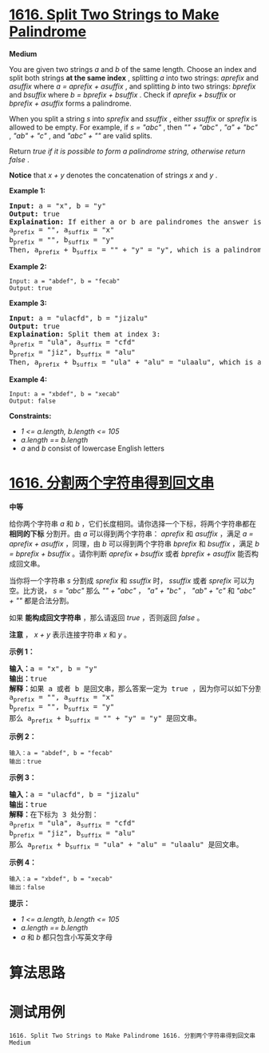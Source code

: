 # [1616. Split Two Strings to Make Palindrome][enTitle]

**Medium**

You are given two strings  *a*  and  *b*  of the same length. Choose an index and split both strings **at the same index** , splitting  *a*  into two strings:  *aprefix*  and  *asuffix*  where  *a = aprefix + asuffix* , and splitting  *b*  into two strings:  *bprefix*  and  *bsuffix*  where  *b = bprefix + bsuffix* . Check if  *aprefix + bsuffix*  or  *bprefix + asuffix*  forms a palindrome.

When you split a string  *s*  into  *sprefix*  and  *ssuffix* , either  *ssuffix*  or  *sprefix*  is allowed to be empty. For example, if  *s = "abc"* , then  *"" + "abc"* ,  *"a" + "bc"* ,  *"ab" + "c"*  , and  *"abc" + ""*  are valid splits.

Return  *true*  *if it is possible to form*  *a palindrome string, otherwise return*  *false* .

**Notice**  that  *x + y*  denotes the concatenation of strings  *x*  and  *y* .



**Example 1:** 


<pre><strong>Input:</strong> a = "x", b = "y"
<strong>Output:</strong> true
<strong>Explaination:</strong> If either a or b are palindromes the answer is true since you can split in the following way:
a<sub>prefix</sub> = "", a<sub>suffix</sub> = "x"
b<sub>prefix</sub> = "", b<sub>suffix</sub> = "y"
Then, a<sub>prefix</sub> + b<sub>suffix</sub> = "" + "y" = "y", which is a palindrome.
</pre>

**Example 2:** 

```
Input: a = "abdef", b = "fecab"
Output: true

```

**Example 3:** 


<pre><strong>Input:</strong> a = "ulacfd", b = "jizalu"
<strong>Output:</strong> true
<strong>Explaination:</strong> Split them at index 3:
a<sub>prefix</sub> = "ula", a<sub>suffix</sub> = "cfd"
b<sub>prefix</sub> = "jiz", b<sub>suffix</sub> = "alu"
Then, a<sub>prefix</sub> + b<sub>suffix</sub> = "ula" + "alu" = "ulaalu", which is a palindrome.
</pre>

**Example 4:** 

```
Input: a = "xbdef", b = "xecab"
Output: false

```



**Constraints:** 

-  *1 <= a.length, b.length <= 105*  
-  *a.length == b.length*  
-  *a*  and  *b*  consist of lowercase English letters


# [1616. 分割两个字符串得到回文串][cnTitle]

**中等**

给你两个字符串  *a*  和  *b*  ，它们长度相同。请你选择一个下标，将两个字符串都在 **相同的下标** 分割开。由  *a*  可以得到两个字符串：  *aprefix*  和  *asuffix*  ，满足  *a = aprefix + asuffix* <sub> </sub>，同理，由  *b*  可以得到两个字符串  *bprefix*  和  *bsuffix*  ，满足  *b = bprefix + bsuffix*  。请你判断  *aprefix + bsuffix*  或者  *bprefix + asuffix*  能否构成回文串。

当你将一个字符串  *s*  分割成  *sprefix*  和  *ssuffix*  时，  *ssuffix*  或者  *sprefix*  可以为空。比方说，  *s = "abc"*  那么  *"" + "abc"*  ，  *"a" + "bc"* ，  *"ab" + "c"*  和  *"abc" + ""*  都是合法分割。

如果 **能构成回文字符串**  ，那么请返回  *true* ，否则返回 *false*  。

**注意** ，  *x + y*  表示连接字符串  *x*  和  *y*  。



**示例 1：** 


<pre><b>输入：</b>a = "x", b = "y"
<b>输出：</b>true
<b>解释：</b>如果 a 或者 b 是回文串，那么答案一定为 true ，因为你可以如下分割：
a<sub>prefix</sub> = "", a<sub>suffix</sub> = "x"
b<sub>prefix</sub> = "", b<sub>suffix</sub> = "y"
那么 a<sub>prefix</sub> + b<sub>suffix</sub> = "" + "y" = "y" 是回文串。
</pre>

**示例 2：** 

```
输入：a = "abdef", b = "fecab"
输出：true

```

**示例 3：** 


<pre><b>输入：</b>a = "ulacfd", b = "jizalu"
<b>输出：</b>true
<b>解释：</b>在下标为 3 处分割：
a<sub>prefix</sub> = "ula", a<sub>suffix</sub> = "cfd"
b<sub>prefix</sub> = "jiz", b<sub>suffix</sub> = "alu"
那么 a<sub>prefix</sub> + b<sub>suffix</sub> = "ula" + "alu" = "ulaalu" 是回文串。</pre>

**示例 4：** 

```
输入：a = "xbdef", b = "xecab"
输出：false

```



**提示：** 

-  *1 <= a.length, b.length <= 105*  
-  *a.length == b.length*  
-  *a*  和  *b*  都只包含小写英文字母




# 算法思路

# 测试用例
```
1616. Split Two Strings to Make Palindrome 1616. 分割两个字符串得到回文串 Medium
```

[enTitle]: https://leetcode.com/problems/split-two-strings-to-make-palindrome/
[cnTitle]: https://leetcode-cn.com/problems/split-two-strings-to-make-palindrome/
